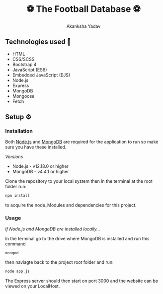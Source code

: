 <h1 align="center">⚽ The Football Database ⚽</h1> 

<p align="center">
  Akanksha Yadav
</p>


<!-- ## Overview 📖
The Football Database is a web application created using Node.js/Express. Users can search for any football team or player and a fetch request is made to [The Sports DB API](https://www.thesportsdb.com/api.php) to give back information. An authentication system was also created with the help of [Passport.js](http://www.passportjs.org/) which allows users to login and add favourites which appears on the home page. -->

## Technologies used 👨

* HTML
* CSS/SCSS
* Bootstrap 4
* JavaScript (ES6)
* Embedded JavaScript (EJS)
* Node.js
* Express
* MongoDB
* Mongoose
* Fetch


<!-- ## Visuals 🎬
<p>Add any team or player to your favourites:</p>
<img src="./Readme/Gifs/AddingFavourites.gif" width="auto" />

<p>Register, login and logout:</p>
<img src="./Readme/Gifs/Authentication.gif" width="auto" />

<p>Search across the app to find anything or anyone:</p>
<img src="./Readme/Gifs/Searching.gif" width="auto" /> -->


## Setup ⚙️

### Installation

Both [Node.js](https://nodejs.org/en/download/) and [MongoDB](https://www.mongodb.com/try/download/community) are required for the application to run so make sure you have these installed. 

*Versions*

* Node.js - v12.18.0 or higher
* MongoDB - v4.4.1 or higher

Clone the repository to your local system then in the terminal at the root folder run: 
```bash
npm install
```
to acquire the node_Modules and dependencies for this project.

### Usage

*If Node.js and MongoDB are installed locally...*

In the terminal go to the drive where MongoDB is installed and run this command
```bash
mongod
```
then naviagte back to the project root folder and run:
```bash
node app.js
```

The Express server should then start on port 3000 and the website can be viewed on your LocalHost.
